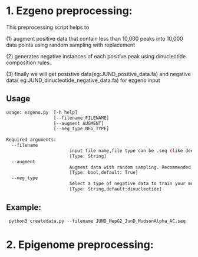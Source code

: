 # 1. Ezgeno preprocessing:
This preprocessing script helps to 

  (1) augment positive data that contain less than 10,000 peaks into 10,000 data points using random sampling with replacement
  
  (2) generates negative instances of each positive peak using dinucleotide composition rules.
  
  (3) finally we will get posistive data(eg:JUND_positive_data.fa) and negative data( eg:JUND_dinucleotide_negative_data.fa) for ezgeno input
## Usage
```bash
usage: ezgeno.py  [-h help] 
                  [--filename FILENAME]                  
                  [--augment AUGMENT] 
                  [--neg_type NEG_TYPE]
                  
Required arguments:
  --filename    
                        input file name,file type can be .seq (like deepbind input file format) or .fa
                        [Type: String]  
  --augment     
                        Augment data with random sampling. Recommended when data points are less than 10,000.
                        [Type: bool,default: True]  
  --neg_type
                        Select a type of negative data to train your model with. ex: "dinucleotide".
                        [Type: String,default:dinucleotide] 
```
## Example:

```python
 python3 createdata.py --filename JUND_HepG2_JunD_HudsonAlpha_AC.seq
 ```
 
# 2. Epigenome preprocessing:
